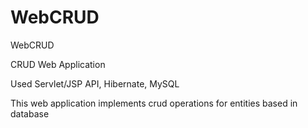 # WebCRUD
WebCRUD

CRUD Web Application

Used Servlet/JSP API, Hibernate, MySQL

This web application implements crud operations for entities based in database
